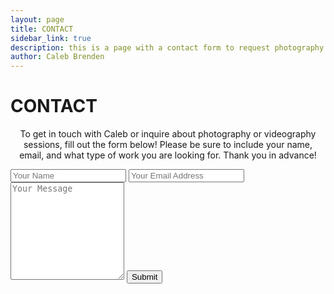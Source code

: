 ```yaml
---
layout: page
title: CONTACT
sidebar_link: true
description: this is a page with a contact form to request photography or videography services. this will send an email directly to me.
author: Caleb Brenden
---
```


<h1 class="page-title">CONTACT</h1>

<p align="center">To get in touch with Caleb or inquire about photography or videography sessions, fill out the form below! Please be sure to include your name, email, and what type of work you are looking for. Thank you in advance!</p>


<form class="contact-form" action="https://formspree.io/calebbrenden@unm.edu.com"
      method="POST">
    <input type="text" name="name" placeholder="Your Name">
    <input type="email" name="_replyto" placeholder="Your Email Address">
    <textarea type="text" name="message" rows="10" placeholder="Your Message"></textarea>
    <input type="hidden" name="_subject" value="New Submission!">
    <input type="submit" value="Submit">
</form>
